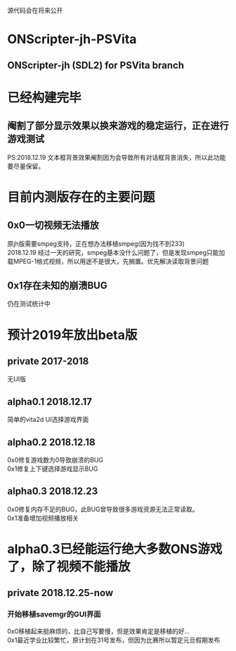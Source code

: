 源代码会在将来公开  
# ONScripter-jh-PSVita
## ONScripter-jh (SDL2) for PSVita branch
# 已经构建完毕
## 阉割了部分显示效果以换来游戏的稳定运行，正在进行游戏测试
PS:2018.12.19  文本框背景效果阉割因为会导致所有对话框背景消失，所以此功能要尽量保留。
# 目前内测版存在的主要问题
## 0x0一切视频无法播放
原jh版需要smpeg支持，正在想办法移植smpeg(因为找不到233)  
2018.12.19  经过一天的研究，smpeg基本没什么问题了，但是发现smpeg只能加载MPEG-1格式视频，所以用途不是很大，先搁置。优先解决读取背景问题
## 0x1存在未知的崩溃BUG
仍在测试统计中
# 预计2019年放出beta版

## private 2017-2018
无UI版
## alpha0.1 2018.12.17
简单的vita2d UI选择游戏界面
## alpha0.2 2018.12.18
0x0修复游戏数为0导致崩溃的BUG  
0x1修复上下键选择游戏显示BUG
## alpha0.3 2018.12.23
0x0修复内存不足的BUG，此BUG曾导致很多游戏资源无法正常读取。  
0x1准备增加视频播放相关
# alpha0.3已经能运行绝大多数ONS游戏了，除了视频不能播放
## private 2018.12.25-now
### 开始移植savemgr的GUI界面
0x0移植起来挺麻烦的，比自己写要慢，但是效果肯定是移植的好...  
0x1最近学业比较繁忙，原计划在31号发布，但因为比赛所以暂定元旦假期发布
